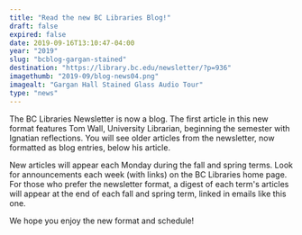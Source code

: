 ```yaml
---
title: "Read the new BC Libraries Blog!"
draft: false
expired: false
date: 2019-09-16T13:10:47-04:00
year: "2019"
slug: "bcblog-gargan-stained"
destination: "https://library.bc.edu/newsletter/?p=936"
imagethumb: "2019-09/blog-news04.png"
imagealt: "Gargan Hall Stained Glass Audio Tour"
type: "news"
---
```


The BC Libraries Newsletter is now a blog. The first article in this new format features Tom Wall, University Librarian, beginning the semester with Ignatian reflections. You will see older articles from the newsletter, now formatted as blog entries, below his article.

New articles will appear each Monday during the fall and spring terms. Look for announcements each week (with links) on the BC Libraries home page. For those who prefer the newsletter format, a digest of each term's articles will appear at the end of each fall and spring term, linked in emails like this one.

We hope you enjoy the new format and schedule!